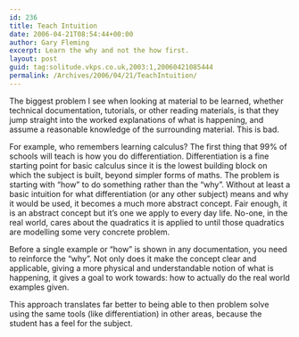```yaml
---
id: 236
title: Teach Intuition
date: 2006-04-21T08:54:44+00:00
author: Gary Fleming
excerpt: Learn the why and not the how first.
layout: post
guid: tag:solitude.vkps.co.uk,2003:1,20060421085444
permalink: /Archives/2006/04/21/TeachIntuition/
---
```

The biggest problem I see when looking at material to be learned, whether technical documentation, tutorials, or other reading materials, is that they jump straight into the worked explanations of what is happening, and assume a reasonable knowledge of the surrounding material. This is bad.

For example, who remembers learning calculus? The first thing that 99% of schools will teach is how you do differentiation. Differentiation is a fine starting point for basic calculus since it is the lowest building block on which the subject is built, beyond simpler forms of maths. The problem is starting with &#8220;how&#8221; to do something rather than the &#8220;why&#8221;. Without at least a basic intuition for what differentiation (or any other subject) means and why it would be used, it becomes a much more abstract concept. Fair enough, it is an abstract concept but it&#8217;s one we apply to every day life. No-one, in the real world, cares about the quadratics it is applied to until those quadratics are modelling some very concrete problem.

Before a single example or &#8220;how&#8221; is shown in any documentation, you need to reinforce the &#8220;why&#8221;. Not only does it make the concept clear and applicable, giving a more physical and understandable notion of what is happening, it gives a goal to work towards: how to actually do the real world examples given.

This approach translates far better to being able to then problem solve using the same tools (like differentiation) in other areas, because the student has a feel for the subject.